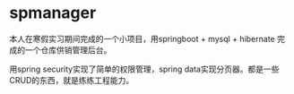 # spmanager
本人在寒假实习期间完成的一个小项目，用springboot + mysql + hibernate 完成的一个仓库供销管理后台。

用spring security实现了简单的权限管理，spring data实现分页器。都是一些CRUD的东西，就是练练工程能力。


